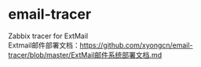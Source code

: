 # email-tracer
Zabbix tracer for ExtMail  
Extmail邮件部署文档：https://github.com/xyongcn/email-tracer/blob/master/ExtMail邮件系统部署文档.md
